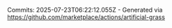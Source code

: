 Commits: 2025-07-23T06:22:12.055Z - Generated via https://github.com/marketplace/actions/artificial-grass
<br>
